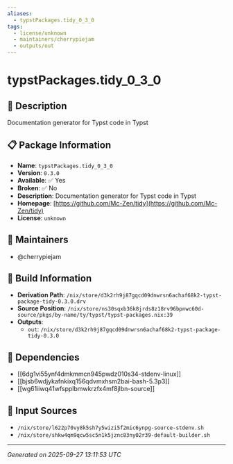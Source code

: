 ```yaml
---
aliases:
  - typstPackages.tidy_0_3_0
tags:
  - license/unknown
  - maintainers/cherrypiejam
  - outputs/out
---
```


# typstPackages.tidy_0_3_0

## 📝 Description

Documentation generator for Typst code in Typst

## 📋 Package Information

- **Name**: `typstPackages.tidy_0_3_0`
- **Version**: `0.3.0`
- **Available**: ✅ Yes
- **Broken**: ✅ No
- **Description**: Documentation generator for Typst code in Typst
- **Homepage**: [https://github.com/Mc-Zen/tidy](https://github.com/Mc-Zen/tidy)
- **License**: `unknown`
## 👥 Maintainers

- @cherrypiejam


## 🔧 Build Information

- **Derivation Path**: `/nix/store/d3k2rh9j87gqcd09dnwrsn6achaf68k2-typst-package-tidy-0.3.0.drv`
- **Source Position**: `/nix/store/ns30sqxb36k8jrds8z18rv96bpnwc60d-source/pkgs/by-name/ty/typst/typst-packages.nix:39`
- **Outputs**:
  - `out`:  `/nix/store/d3k2rh9j87gqcd09dnwrsn6achaf68k2-typst-package-tidy-0.3.0`

## 🔗 Dependencies

- [[6dg1vi55ynf4dmkmmcn945pwdz010s34-stdenv-linux]]
- [[bjsb6wdjykafnkixq156qdvmxhsm2bai-bash-5.3p3]]
- [[wg61iiwq41wfspplbmwkrzfx4mf8jlbn-source]]

## 📁 Input Sources

- `/nix/store/l622p70vy8k5sh7y5wizi5f2mic6ynpg-source-stdenv.sh`
- `/nix/store/shkw4qm9qcw5sc5n1k5jznc83ny02r39-default-builder.sh`

---
*Generated on 2025-09-27 13:11:53 UTC*
